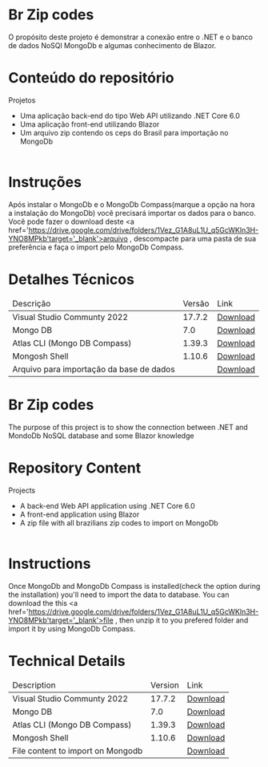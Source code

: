 # Br Zip codes
O propósito deste projeto é demonstrar a conexão entre o .NET e o banco de dados NoSQl MongoDb e algumas conhecimento de Blazor.
# Conteúdo do repositório
Projetos
     <ul>
      <li>Uma aplicação back-end do tipo Web API utilizando .NET Core 6.0</li>
      <li>Uma aplicação front-end utilizando Blazor</li>
      <li>Um arquivo zip contendo os ceps do Brasil para importação no MongoDb</li>    
     </ul>   

# Instruções
Após instalar o MongoDb e o MongoDb Compass(marque a opção na hora a instalação do MongoDb) você precisará importar os dados para o banco.
Você pode fazer o download deste <a href='https://drive.google.com/drive/folders/1Vez_G1A8uL1U_q5GcWKln3H-YNO8MPkb'target='_blank'>arquivo</a> , descompacte para uma pasta de sua preferência e faça o import pelo MongoDb Compass.

# Detalhes Técnicos
<table>
     <thead>
          <tr>
               <td>
                    Descrição
               </td>
               <td>
                    Versão
               </td>
               <td>Link
               </td>
          </tr>
     </thead>
     <tbody>
          <tr>
               <td>Visual Studio Communty 2022</td>
                <td>17.7.2</td>
                <td><a href='https://visualstudio.microsoft.com/vs/community/' target='_blank'>Download</a> </td>
          </tr>
          <tr>
               <td>Mongo DB</td>
                <td>7.0</td>
                <td><a href='https://www.mongodb.com/try/download/community' target='_blank'>Download</a> </td>
          </tr>
          <tr>
               <td>Atlas CLI (Mongo DB Compass)</td>
               <td>1.39.3</td>
               <td><a href='https://www.mongodb.com/try/download/compass' target='_blank'>Download</a> 
               </td>
          </tr>
          <tr>
               <td>Mongosh Shell</td>
                <td>1.10.6</td>
                <td><a href='https://www.mongodb.com/docs/mongodb-shell/'target='_blank'>Download</a> 
          </td>
          <tr>
              <td>Arquivo para importação da base de dados</td>
              <td></td>
              <td><a href='https://drive.google.com/drive/folders/1Vez_G1A8uL1U_q5GcWKln3H-YNO8MPkb'target='_blank'>Download</a> 
          </td>
          </tr>          
     </tbody>
</table>

# Br Zip codes
The purpose of this project is to show the connection between .NET and MondoDb NoSQL database and some Blazor knowledge  
# Repository Content
Projects
    <ul>
      <li> A back-end Web API application using .NET Core 6.0</li>
      <li> A front-end application using Blazor</li>
      <li>A zip file with all brazilians zip codes to import on MongoDb</li>    
     </ul>

# Instructions
Once MongoDb and MongoDb Compass is installed(check the option during the installation) you'll need to import the data to database.
You can download the this <a href='https://drive.google.com/drive/folders/1Vez_G1A8uL1U_q5GcWKln3H-YNO8MPkb'target='_blank'>file</a> , then unzip it to you prefered folder and import it by using MongoDb Compass.
    
# Technical Details
<table>
     <thead>
          <tr>
               <td>
                    Description
               </td>
               <td>
                    Version
               </td>
               <td>Link
               </td>
          </tr>
     </thead>
     <tbody>
          <tr>
               <td>Visual Studio Communty 2022</td>
                <td>17.7.2</td>
                <td><a href='https://visualstudio.microsoft.com/vs/community/' target='_blank'>Download</a> </td>
          </tr>
          <tr>
               <td>Mongo DB</td>
                <td>7.0</td>
                <td><a href='https://www.mongodb.com/try/download/community' target='_blank'>Download</a> </td>
          </tr>
          <tr>
               <td>Atlas CLI (Mongo DB Compass)</td>
               <td>1.39.3</td>
               <td><a href='https://www.mongodb.com/try/download/compass' target='_blank'>Download</a> 
               </td>
          </tr>
          <tr>
               <td>Mongosh Shell</td>
                <td>1.10.6</td>
                <td><a href='https://www.mongodb.com/docs/mongodb-shell/'target='_blank'>Download</a> 
          </td>
               <tr>
              <td>File content to import on Mongodb</td>
              <td></td>
              <td><a href='https://drive.google.com/drive/folders/1Vez_G1A8uL1U_q5GcWKln3H-YNO8MPkb'target='_blank'>Download</a> 
          </td>
          </tr>          
          </tr>
     </tbody>
</table>
